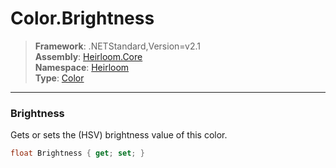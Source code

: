 # Color.Brightness

> **Framework**: .NETStandard,Version=v2.1  
> **Assembly**: [Heirloom.Core][0]  
> **Namespace**: [Heirloom][0]  
> **Type**: [Color][1]  

--------------------------------------------------------------------------------

### Brightness

Gets or sets the (HSV) brightness value of this color.

```cs
float Brightness { get; set; }
```

[0]: ../Heirloom.Core.md
[1]: Heirloom.Color.md
